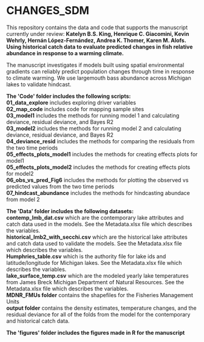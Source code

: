 # CHANGES_SDM


This repository contains the data and code that supports the manuscript currently under review: **Katelyn B.S. King, Henrique C. Giacomini, Kevin Wehrly, Hernán López-Fernández, Andrea K. Thomer, Karen M. Alofs.
Using historical catch data to evaluate predicted changes in fish relative abundance in response to a warming climate.**  

The manuscript investigates if models built using spatial environmental gradients can reliably predict population changes through time in response to climate warming. We use largemouth bass abundance across Michigan lakes to validate hindcast. 


**The 'Code' folder includes the following scripts:** \
**01_data_explore** includes exploring driver variables \
**02_map_code** includes code for mapping sample sites \
**03_model1** includes the methods for running model 1 and calculating deviance,  residual deviance, and Bayes R2 \
**03_model2** includes the methods for running model 2 and calculating deviance,  residual deviance, and Bayes R2 \
**04_deviance_resid** includes the methods for comparing the residuals from the two time periods \
**05_effects_plots_model1** includes the methods for creating effects plots for model1 \
**05_effects_plots_model2** includes the methods for creating effects plots for model2 \
**06_obs_vs_pred_Fig6** includes the methods for plotting the observed vs predicted values from the two time periods \
**07_hindcast_abundance** includes the methods for hindcasting abundace from model 2 


**The 'Data' folder includes the following datasets:** \
**contemp_lmb_dat.csv** which are the contemporary lake attributes and catch data used in the models. See the Metadata.xlsx file which describes the variables. \
**historical_lmb2_with_secchi.csv** which are the historical lake attributes and catch data used to validate the models. See the Metadata.xlsx file which describes the variables.  \
**Humphries_table.csv** which is the authority file for lake ids and latitude/longitude for Michigan lakes. See the Metadata.xlsx file which describes the variables. \
**lake_surface_temp.csv** which are the modeled yearly lake temperatures from James Breck Michigan Department of Natural Resources. See the Metadata.xlsx file which describes the variables. \
**MDNR_FMUs folder**  contains the shapefiles for the Fisheries Management Units \
**output folder**  contains the density estimates, temperature changes, and the residual deviance for all of the folds from the model for the contemporary and historical catch data. 

**The 'figures' folder includes the figures made in R for the manuscript**
